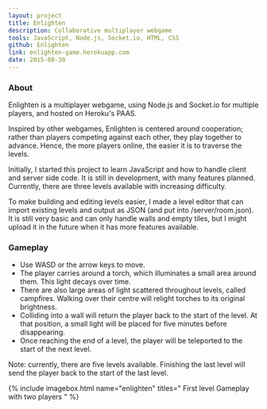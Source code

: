 ```yaml
---
layout: project
title: Enlighten
description: Collaborative multiplayer webgame
tools: JavaScript, Node.js, Socket.io, HTML, CSS
github: Enlighten
link: enlighten-game.herokuapp.com
date: 2015-08-30
---
```


### About

Enlighten is a multiplayer webgame, using Node.js and Socket.io for multiple players, and hosted on Heroku's PAAS.

Inspired by other webgames, Enlighten is centered around cooperation; rather than players competing against each other, they play together to advance. Hence, the more players online, the easier it is to traverse the levels.

Initially, I started this project to learn JavaScript and how to handle client and server side code. It is still in development, with many features planned. Currently, there are three levels available with increasing difficulty.

To make building and editing levels easier, I made a level editor that can import existing levels and output as JSON (and put into /server/room.json). It is still very basic and can only handle walls and empty tiles, but I might upload it in the future when it has more features available.

### Gameplay

- Use WASD or the arrow keys to move.
- The player carries around a torch, which illuminates a small area around them. This light decays over time.
- There are also large areas of light scattered throughout levels, called campfires. Walking over their centre will relight torches to its original brightness.
- Colliding into a wall will return the player back to the start of the level. At that position, a small light will be placed for five minutes before disappearing.
- Once reaching the end of a level, the player will be teleported to the start of the next level.

Note: currently, there are five levels available. Finishing the last level will send the player back to the start of the last level.

{% include imagebox.html name="enlighten" titles="
	First level
	Gameplay with two players
" %}